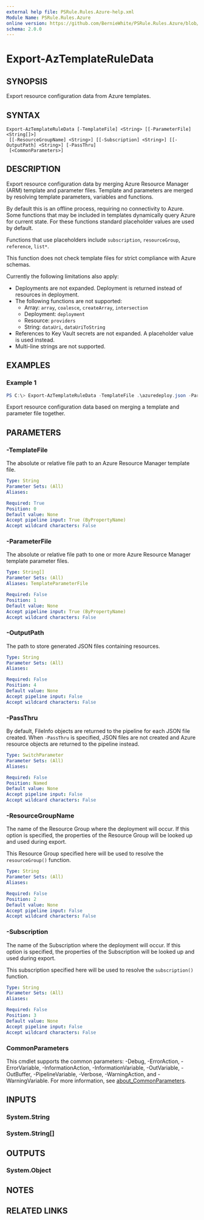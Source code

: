 ```yaml
---
external help file: PSRule.Rules.Azure-help.xml
Module Name: PSRule.Rules.Azure
online version: https://github.com/BernieWhite/PSRule.Rules.Azure/blob/master/docs/commands/PSRule.Rules.Azure/en-US/Export-AzTemplateRuleData.md
schema: 2.0.0
---
```


# Export-AzTemplateRuleData

## SYNOPSIS

Export resource configuration data from Azure templates.

## SYNTAX

```text
Export-AzTemplateRuleData [-TemplateFile] <String> [[-ParameterFile] <String[]>]
 [[-ResourceGroupName] <String>] [[-Subscription] <String>] [[-OutputPath] <String>] [-PassThru]
 [<CommonParameters>]
```

## DESCRIPTION

Export resource configuration data by merging Azure Resource Manager (ARM) template and parameter files.
Template and parameters are merged by resolving template parameters, variables and functions.

By default this is an offline process, requiring no connectivity to Azure.
Some functions that may be included in templates dynamically query Azure for current state.
For these functions standard placeholder values are used by default.

Functions that use placeholders include `subscription`, `resourceGroup`, `reference`, `list*`.

This function does not check template files for strict compliance with Azure schemas.

Currently the following limitations also apply:

- Deployments are not expanded. Deployment is returned instead of resources in deployment.
- The following functions are not supported:
  - Array: `array`, `coalesce`, `createArray`, `intersection`
  - Deployment: `deployment`
  - Resource: `providers`
  - String: `dataUri`, `dataUriToString`
- References to Key Vault secrets are not expanded. A placeholder value is used instead.
- Multi-line strings are not supported.

## EXAMPLES

### Example 1

```powershell
PS C:\> Export-AzTemplateRuleData -TemplateFile .\azuredeploy.json -ParameterFile .\azuredeploy.parameters.json -OutputPath .\out-deploy.json
```

Export resource configuration data based on merging a template and parameter file together.

## PARAMETERS

### -TemplateFile

The absolute or relative file path to an Azure Resource Manager template file.

```yaml
Type: String
Parameter Sets: (All)
Aliases:

Required: True
Position: 0
Default value: None
Accept pipeline input: True (ByPropertyName)
Accept wildcard characters: False
```

### -ParameterFile

The absolute or relative file path to one or more Azure Resource Manager template parameter files.

```yaml
Type: String[]
Parameter Sets: (All)
Aliases: TemplateParameterFile

Required: False
Position: 1
Default value: None
Accept pipeline input: True (ByPropertyName)
Accept wildcard characters: False
```

### -OutputPath

The path to store generated JSON files containing resources.

```yaml
Type: String
Parameter Sets: (All)
Aliases:

Required: False
Position: 4
Default value: None
Accept pipeline input: False
Accept wildcard characters: False
```

### -PassThru

By default, FileInfo objects are returned to the pipeline for each JSON file created.
When `-PassThru` is specified, JSON files are not created and Azure resource objects are returned to the pipeline instead.

```yaml
Type: SwitchParameter
Parameter Sets: (All)
Aliases:

Required: False
Position: Named
Default value: None
Accept pipeline input: False
Accept wildcard characters: False
```

### -ResourceGroupName

The name of the Resource Group where the deployment will occur.
If this option is specified, the properties of the Resource Group will be looked up and used during export.

This Resource Group specified here will be used to resolve the `resourceGroup()` function.

```yaml
Type: String
Parameter Sets: (All)
Aliases:

Required: False
Position: 2
Default value: None
Accept pipeline input: False
Accept wildcard characters: False
```

### -Subscription

The name of the Subscription where the deployment will occur.
If this option is specified, the properties of the Subscription will be looked up and used during export.

This subscription specified here will be used to resolve the `subscription()` function.

```yaml
Type: String
Parameter Sets: (All)
Aliases:

Required: False
Position: 3
Default value: None
Accept pipeline input: False
Accept wildcard characters: False
```

### CommonParameters

This cmdlet supports the common parameters: -Debug, -ErrorAction, -ErrorVariable, -InformationAction, -InformationVariable, -OutVariable, -OutBuffer, -PipelineVariable, -Verbose, -WarningAction, and -WarningVariable. For more information, see [about_CommonParameters](http://go.microsoft.com/fwlink/?LinkID=113216).

## INPUTS

### System.String

### System.String[]

## OUTPUTS

### System.Object

## NOTES

## RELATED LINKS
